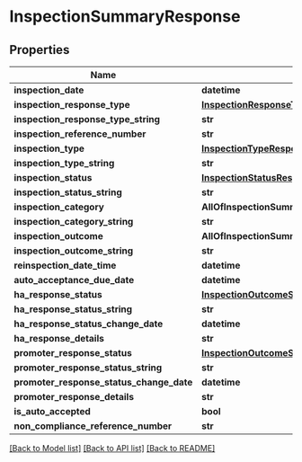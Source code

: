 # InspectionSummaryResponse

## Properties
Name | Type | Description | Notes
------------ | ------------- | ------------- | -------------
**inspection_date** | **datetime** |  | 
**inspection_response_type** | [**InspectionResponseTypeResponse**](InspectionResponseTypeResponse.md) |  | 
**inspection_response_type_string** | **str** |  | 
**inspection_reference_number** | **str** |  | [optional] 
**inspection_type** | [**InspectionTypeResponse**](InspectionTypeResponse.md) |  | 
**inspection_type_string** | **str** |  | 
**inspection_status** | [**InspectionStatusResponse**](InspectionStatusResponse.md) |  | 
**inspection_status_string** | **str** |  | 
**inspection_category** | **AllOfInspectionSummaryResponseInspectionCategory** |  | [optional] 
**inspection_category_string** | **str** |  | [optional] 
**inspection_outcome** | **AllOfInspectionSummaryResponseInspectionOutcome** |  | [optional] 
**inspection_outcome_string** | **str** |  | [optional] 
**reinspection_date_time** | **datetime** |  | [optional] 
**auto_acceptance_due_date** | **datetime** |  | [optional] 
**ha_response_status** | [**InspectionOutcomeStatusTypeResponse**](InspectionOutcomeStatusTypeResponse.md) |  | [optional] 
**ha_response_status_string** | **str** |  | [optional] 
**ha_response_status_change_date** | **datetime** |  | [optional] 
**ha_response_details** | **str** |  | [optional] 
**promoter_response_status** | [**InspectionOutcomeStatusTypeResponse**](InspectionOutcomeStatusTypeResponse.md) |  | [optional] 
**promoter_response_status_string** | **str** |  | [optional] 
**promoter_response_status_change_date** | **datetime** |  | [optional] 
**promoter_response_details** | **str** |  | [optional] 
**is_auto_accepted** | **bool** |  | [optional] 
**non_compliance_reference_number** | **str** |  | [optional] 

[[Back to Model list]](../README.md#documentation-for-models) [[Back to API list]](../README.md#documentation-for-api-endpoints) [[Back to README]](../README.md)

